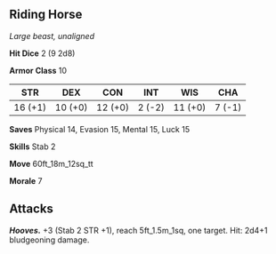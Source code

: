 ## Riding Horse

*Large beast, unaligned*

**Hit Dice** 2 (9 2d8)

**Armor Class** 10

| STR     | DEX     | CON     | INT     | WIS     | CHA     |
|---------|---------|---------|---------|---------|---------|
| 16 (+1) | 10 (+0) | 12 (+0) |  2 (-2) | 11 (+0) |  7 (-1) |

**Saves** Physical 14, Evasion 15, Mental 15, Luck 15

**Skills** Stab 2

**Move** 60ft\_18m\_12sq\_tt

**Morale** 7

## Attacks

***Hooves.*** +3 (Stab 2 STR +1), reach 5ft\_1.5m\_1sq, one target. Hit: 2d4+1 bludgeoning damage.

